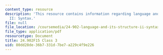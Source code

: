 ```yaml
---
content_type: resource
description: 'This resource contains information regarding language and its structure
  II: Syntax.'
file: null
file_location: /coursemedia/24-902-language-and-its-structure-ii-syntax-fall-2015/80dd28de36b7331d7be7a229c4f9e226_MIT24_902F15_Class3.pdf
file_type: application/pdf
resourcetype: Document
title: 24.902F15 Class 3
uid: 80dd28de-36b7-331d-7be7-a229c4f9e226
---
```

